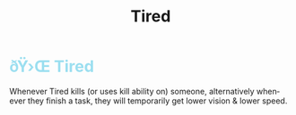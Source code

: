 ﻿---
lang: en-US
title: Tired
prev: Statue
next: Unlucky
---
# <font color=#9cdff0>ðŸ›Œ <b>Tired</b></font> <Badge text="Harmful" type="tip" vertical="middle"/>

Whenever Tired kills (or uses kill ability on) someone, alternatively whenever they finish a task, they will temporarily get lower vision & lower speed.